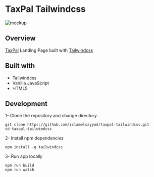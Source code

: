 # TaxPal Tailwindcss

![mockup](https://user-images.githubusercontent.com/81169249/214079604-f38ac765-8353-4e92-99d9-c06ae7d10dca.png)

## Overview

[TaxPal](https://islamelsayyad.github.io/taxpal-landing-page/) Landing Page built with [Tailwindcss](https://tailwindcss.com/)

## Built with

+ Tailwindcss
+ Vanilla JavaScript
+ HTML5

## Development

1- Clone the repository and change directory.
```
git clone https://github.com/islamelsayyad/taxpal-tailwindcss.git
cd taxpal-tailwindcss
```
2- Install npm dependencies
```
npm install -g tailwindcss
```
3- Run app locally
```
npm run build
npm run watch
```
